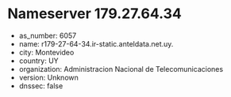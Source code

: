 # Nameserver 179.27.64.34

* as_number: 6057
* name: r179-27-64-34.ir-static.anteldata.net.uy.
* city: Montevideo
* country: UY
* organization: Administracion Nacional de Telecomunicaciones
* version: Unknown
* dnssec: false
